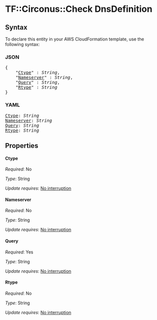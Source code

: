 # TF::Circonus::Check DnsDefinition

## Syntax

To declare this entity in your AWS CloudFormation template, use the following syntax:

### JSON

<pre>
{
    "<a href="#ctype" title="Ctype">Ctype</a>" : <i>String</i>,
    "<a href="#nameserver" title="Nameserver">Nameserver</a>" : <i>String</i>,
    "<a href="#query" title="Query">Query</a>" : <i>String</i>,
    "<a href="#rtype" title="Rtype">Rtype</a>" : <i>String</i>
}
</pre>

### YAML

<pre>
<a href="#ctype" title="Ctype">Ctype</a>: <i>String</i>
<a href="#nameserver" title="Nameserver">Nameserver</a>: <i>String</i>
<a href="#query" title="Query">Query</a>: <i>String</i>
<a href="#rtype" title="Rtype">Rtype</a>: <i>String</i>
</pre>

## Properties

#### Ctype

_Required_: No

_Type_: String

_Update requires_: [No interruption](https://docs.aws.amazon.com/AWSCloudFormation/latest/UserGuide/using-cfn-updating-stacks-update-behaviors.html#update-no-interrupt)

#### Nameserver

_Required_: No

_Type_: String

_Update requires_: [No interruption](https://docs.aws.amazon.com/AWSCloudFormation/latest/UserGuide/using-cfn-updating-stacks-update-behaviors.html#update-no-interrupt)

#### Query

_Required_: Yes

_Type_: String

_Update requires_: [No interruption](https://docs.aws.amazon.com/AWSCloudFormation/latest/UserGuide/using-cfn-updating-stacks-update-behaviors.html#update-no-interrupt)

#### Rtype

_Required_: No

_Type_: String

_Update requires_: [No interruption](https://docs.aws.amazon.com/AWSCloudFormation/latest/UserGuide/using-cfn-updating-stacks-update-behaviors.html#update-no-interrupt)


